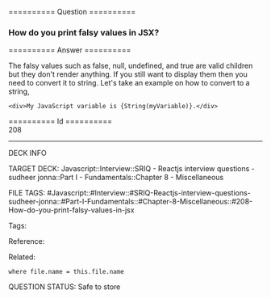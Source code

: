 ========== Question ==========  

### How do you print falsy values in JSX?  

========== Answer ==========  

The falsy values such as false, null, undefined, and true are valid children but they don't render anything. If you still want to display them then you need to convert it to string. Let's take an example on how to convert to a string,

<!-- codeblock-start -->
<pre><code class="hljs language-javascript">&#x3C;div><span class="hljs-title class_">My</span> <span class="hljs-title class_">JavaScript</span> variable is {<span class="hljs-title class_">String</span>(myVariable)}.&#x3C;/div>
</code></pre>
<!-- codeblock-end -->

========== Id ==========  
208

---

DECK INFO

TARGET DECK: Javascript::Interview::SRIQ - Reactjs interview questions - sudheer jonna::Part I - Fundamentals::Chapter 8 - Miscellaneous

FILE TAGS: #Javascript::#Interview::#SRIQ-Reactjs-interview-questions-sudheer-jonna::#Part-I-Fundamentals::#Chapter-8-Miscellaneous::#208-How-do-you-print-falsy-values-in-jsx

Tags:

Reference:

Related:

```dataview
where file.name = this.file.name
```
QUESTION STATUS: Safe to store
